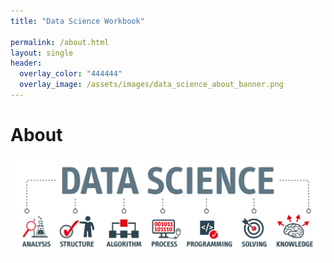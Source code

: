 ```yaml
---
title: "Data Science Workbook"

permalink: /about.html
layout: single
header:
  overlay_color: "444444"
  overlay_image: /assets/images/data_science_about_banner.png
---
```



# About



![Data Science](/assets/images/About_data_science.jpeg)
